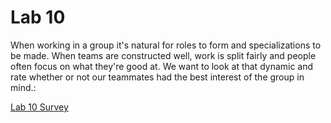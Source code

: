 # Lab 10

When working in a group it's natural for roles to form and specializations to be made. When teams are constructed well, work is split fairly and people often focus on what they're good at. We want to look at that dynamic and rate whether or not our teammates had the best interest of the group in mind.:

[Lab 10 Survey](https://forms.gle/dmsp69SbfWjz2yz79)